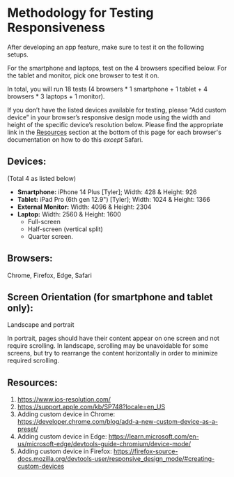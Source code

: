 # Methodology for Testing Responsiveness 

After developing an app feature, make sure to test it on the following setups. 

For the smartphone and laptops, test on the 4 browsers specified below. For the tablet and monitor, pick one browser to test it on. 

In total, you will run 18 tests  (4 browsers * 1 smartphone + 1 tablet + 4 browsers * 3 laptops + 1 monitor). 

If you don’t have the listed devices available for testing, please “Add custom device” in your browser’s responsive design mode using the width and height of the specific device’s resolution below. Please find the appropriate link in the [Resources](#resources) section at the bottom of this page for each browser's documentation on how to do this *except* Safari. 

## Devices: 
(Total 4 as listed below)
- **Smartphone:** iPhone 14 Plus [Tyler]; Width: 428 & Height: 926
- **Tablet:** iPad Pro (6th gen 12.9") [Tyler]; Width: 1024 & Height: 1366
- **External Monitor:** Width: 4096 & Height: 2304
- **Laptop:** Width: 2560 & Height: 1600
    - Full-screen 
    - Half-screen (vertical split)
    - Quarter screen. 

## Browsers:  
Chrome, Firefox, Edge, Safari

## Screen Orientation (for smartphone and tablet only):  
Landscape and portrait 

In portrait, pages should have their content appear on one screen and not require scrolling. In landscape, scrolling may be unavoidable for some screens, but try to rearrange the content horizontally in order to minimize required scrolling. 

## Resources:
1. https://www.ios-resolution.com/
2. https://support.apple.com/kb/SP748?locale=en_US
3. Adding custom device in Chrome: https://developer.chrome.com/blog/add-a-new-custom-device-as-a-preset/
4. Adding custom device in Edge: https://learn.microsoft.com/en-us/microsoft-edge/devtools-guide-chromium/device-mode/
5. Adding custom device in Firefox:
https://firefox-source-docs.mozilla.org/devtools-user/responsive_design_mode/#creating-custom-devices



